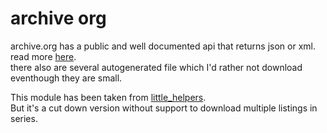 # archive org

archive.org has a public and well documented api that returns json or xml. read more [here](https://archive.org/services/docs/api/md-read.html).  
there also are several autogenerated file which I'd rather not download eventhough they are small.

This module has been taken from [little_helpers](https://github.com/meshstyles/little_helpers/tree/master/bash/archive_tools).  
But it's a cut down version without support to download multiple listings in series.

